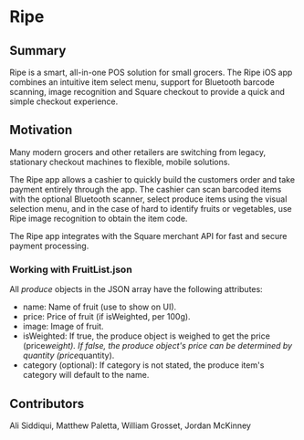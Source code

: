 # Ripe

## Summary
Ripe is a smart, all-in-one POS solution for small grocers. The Ripe iOS app combines an intuitive item select menu, support for Bluetooth barcode scanning, image recognition and Square checkout to provide a quick and simple checkout experience.

## Motivation
Many modern grocers and other retailers are switching from legacy, stationary checkout machines to flexible, mobile solutions.

The Ripe app allows a cashier to quickly build the customers order and take payment entirely through the app. The cashier can scan barcoded items with the optional Bluetooth scanner, select produce items using the visual selection menu, and in the case of hard to identify fruits or vegetables, use Ripe image recognition to obtain the item code.

The Ripe app integrates with the Square merchant API for fast and secure payment processing.


### Working with FruitList.json
All *produce* objects in the JSON array have the following attributes:
- name: Name of fruit (use to show on UI).
- price: Price of fruit (if isWeighted, per 100g).
- image: Image of fruit.
- isWeighted: If true, the produce object is weighed to get the price (price*weight). If false, the produce object's price can be determined by quantity (price*quantity).
- category (optional): If category is not stated, the produce item's category will default to the name.

## Contributors
Ali Siddiqui, Matthew Paletta, William Grosset, Jordan McKinney
